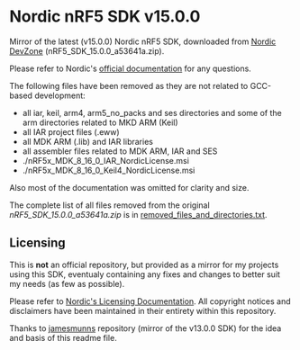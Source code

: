 # Nordic nRF5 SDK v15.0.0
Mirror of the latest (v15.0.0) Nordic nRF5 SDK, downloaded from [Nordic DevZone](https://developer.nordicsemi.com/nRF5_SDK/nRF5_SDK_v15.x.x/) (nRF5_SDK_15.0.0_a53641a.zip).

Please refer to Nordic's [official documentation](http://infocenter.nordicsemi.com/index.jsp?topic=%2Fcom.nordic.infocenter.sdk5.v15.0.0%2Findex.html) for any questions.

The following files have been removed as they are not related to GCC-based development:

- all iar, keil, arm4, arm5_no_packs and ses directories and some of the arm directories related to MKD ARM (Keil)
- all IAR project files (.eww)
- all MDK ARM (.lib) and IAR libraries
- all assembler files related to MDK ARM, IAR and SES
- ./nRF5x_MDK_8_16_0_IAR_NordicLicense.msi
- ./nRF5x_MDK_8_16_0_Keil4_NordicLicense.msi

Also most of the documentation was omitted for clarity and size.

The complete list of all files removed from the original *nRF5_SDK_15.0.0_a53641a.zip* is in [removed_files_and_directories.txt](https://github.com/bojanpotocnik/nRF5-SDK/blob/master/removed_files_and_directories.txt).

## Licensing
This is **not** an official repository, but provided as a mirror for my projects using this SDK, eventualy containing any fixes and changes to better suit my needs (as few as possible).

Please refer to [Nordic's Licensing Documentation](https://github.com/bojanpotocnik/nRF5-SDK/blob/master/license.txt). All copyright notices and disclaimers have been maintained in their entirety within this repository.

Thanks to [jamesmunns](https://github.com/jamesmunns/nRF5-sdk) repository (mirror of the v13.0.0 SDK) for the idea and basis of this readme file.
